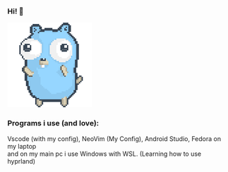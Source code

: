 ### Hi! 👋

![linux dancing](dancing-gopher.gif) 

### Programs i use (and love):
Vscode (with my config), NeoVim (My Config), Android Studio, Fedora on my laptop <br> and on my main pc i use Windows with WSL. (Learning how to use hyprland)


 

